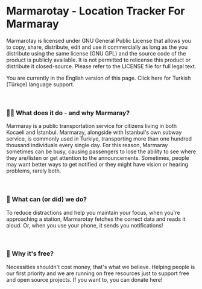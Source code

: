 # Marmarotay - Location Tracker For Marmaray
Marmarotay is licensed under GNU General Public License that allows you to copy, share, distribute, edit and use it commercially as long as the you distribute using the same license (GNU GPL) and the source code of the product is publicly available. It is not permitted to relicense this product or distribute it closed-source.  Please refer to the LICENSE file for full legal text.

You are currently in the English version of this page. Click here for Turkish (Türkçe) language support.

ㅤ
ㅤ

### 🤷‍♂️ What does it do - and why Marmaray?
Marmaray is a public transportation service for citizens living in both Kocaeli and İstanbul. Marmaray, alongside with İstanbul's own subway service, is commonly used in Turkiye, transporting more than one hundred thousand individuals every single day.
For this reason, Marmaray sometimes can be busy, causing passengers to lose the ability to see where they are/listen or get attention to the announcements. Sometimes, people may want better ways to get notified or they might have vision or hearing problems, rarely both.

ㅤ

### 🤔 What can (or did) we do?
To reduce distractions and help you maintain your focus, when you're approaching a station, Marmarotay fetches the correct data and reads it aloud. Or, when you use your phone, it sends you notifications!

ㅤ
### 💖 Why it's free?
Necessities shouldn't cost money, that's what we believe. Helping people is our first priority and we are running on free resources just to support free and open source projects. If you want to, you can donate here!
